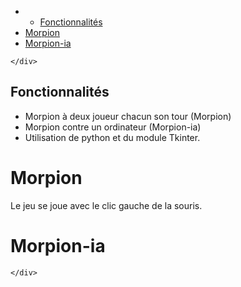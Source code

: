 ﻿<!DOCTYPE html>
<html>

<head>
  <meta charset="utf-8">
  <meta name="viewport" content="width=device-width, initial-scale=1.0">
  <title>Welcome file</title>
  <link rel="stylesheet" href="https://stackedit.io/style.css" />
</head>

<body class="stackedit">
  <div class="stackedit__left">
    <div class="stackedit__toc">
      
<ul>
<li>
<ul>
<li><a href="#fonctionnalités">Fonctionnalités</a></li>
</ul>
</li>
<li><a href="#morpion">Morpion</a></li>
<li><a href="#morpion-ia">Morpion-ia</a></li>
</ul>

    </div>
  </div>
  <div class="stackedit__right">
    <div class="stackedit__html">
      <h2 id="fonctionnalités">Fonctionnalités</h2>
<ul>
<li>Morpion à deux joueur chacun son tour (Morpion)</li>
<li>Morpion contre un ordinateur (Morpion-ia)</li>
<li>Utilisation de python et du module Tkinter.</li>
</ul>
<h1 id="morpion">Morpion</h1>
<p>Le jeu se joue avec le clic gauche de la souris.<br>
<img src="https://github.com/ronanren/Morpion/images/morpion1.png" alt=""></p>
<h1 id="morpion-ia">Morpion-ia</h1>

    </div>
  </div>
</body>

</html>
